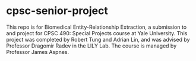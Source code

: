 # cpsc-senior-project

This repo is for Biomedical Entity-Relationship Extraction, a submission to and project for CPSC 490: Special Projects course at Yale University. This project was completed by Robert Tung and Adrian Lin, and was advised by Professor Dragomir Radev in the LILY Lab. The course is managed by Professor James Aspnes.